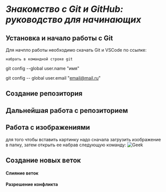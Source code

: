 # _**_Знакомство с Git и GitHub: руководство для начинающих_**_



## Установка и начало работы с Git 


Для начпло работы необходимо скачать Git и VSCode по ссылке:

    набрать в командной строке git 

git config --global user.name "имя"

git config -- global user.email "email@mail.ru"









## Создание репозитория



## Дальнейшая работа с репозиторием



## Работа с изображениями
для того чтобы вставить картинку надо сначала загрузить изображение в папку, затем открыть ее набрав следующую команду:
![Geek](jpeg)



## Создание новых веток


#### Слияние веток

#### Разрешение конфликта



